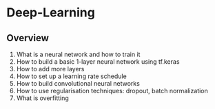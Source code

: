 # Deep-Learning
## Overview
1. What is a neural network and how to train it
2. How to build a basic 1-layer neural network using tf.keras
3. How to add more layers
4. How to set up a learning rate schedule
5. How to build convolutional neural networks
6. How to use regularisation techniques: dropout, batch normalization
7. What is overfitting
